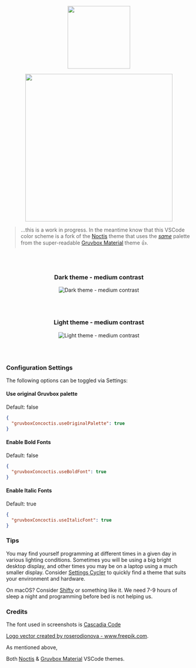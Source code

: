 <p align="center">
   <img width="170" src="https://raw.githubusercontent.com/wheredoesyourmindgo/gruvbox-concoctis/master/images/logo.png" />
</p>

<p align="center">
   <img width="400" src="https://github.com/wheredoesyourmindgo/gruvbox-concoctis/raw/master/images/titleLogo.png" />
</p>

> ...this is a work in progress. In the meantime know that this VSCode color scheme is a fork of the [Noctis](https://github.com/liviuschera/noctis) theme that uses the [_same_](https://raw.githubusercontent.com/wheredoesyourmindgo/gruvbox-concoctis/master/extra/same.gif) palette from the super-readable [Gruvbox Material](https://github.com/gruvbox-material/vscode) theme 👍.

<div align="center" style="padding-top:32px;padding-bottom:32px;">

### Dark theme - medium contrast

![Dark theme - medium contrast](https://github.com/wheredoesyourmindgo/gruvbox-concoctis/raw/master/images/dark.png)

<div style="padding-top:16px;padding-bottom:16px;"></div>

### Light theme - medium contrast

![Light theme - medium contrast](https://github.com/wheredoesyourmindgo/gruvbox-concoctis/raw/master/images/light.png)

</div>

### Configuration Settings

The following options can be toggled via Settings:

#### Use original Gruvbox palette

Default: false

```json
{
  "gruvboxConcoctis.useOriginalPalette": true
}
```

#### Enable Bold Fonts

Default: false

```json
{
  "gruvboxConcoctis.useBoldFont": true
}
```

#### Enable Italic Fonts

Default: true

```json
{
  "gruvboxConcoctis.useItalicFont": true
}
```

### Tips

You may find yourself programming at different times in a given day in various lighting conditions. Sometimes you will be using a big bright desktop display, and other times you may be on a laptop using a much smaller display. Consider [Settings Cycler](https://marketplace.visualstudio.com/items?itemName=hoovercj.vscode-settings-cycler) to quickly find a theme that suits your environment and hardware.

On macOS? Consider [Shifty](https://github.com/thompsonate/Shifty) or something like it. We need 7-9 hours of sleep a night and programming before bed is not helping us.

### Credits

The font used in screenshots is [Cascadia Code](https://github.com/microsoft/cascadia-code)

<a href="https://www.freepik.com/free-photos-vectors/logo">Logo vector created by roserodionova - www.freepik.com</a>.

As mentioned above,

Both [Noctis](https://github.com/liviuschera/noctis) & [Gruvbox Material](https://github.com/gruvbox-material/vscode) VSCode themes.
